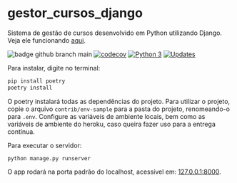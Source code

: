 # gestor_cursos_django

Sistema de gestão de cursos desenvolvido em Python utilizando Django.  
Veja ele funcionando [aqui](https://django-gestor-cursos.herokuapp.com).


![badge github branch main](https://github.com/wfoschiera/gestor_cursos_django/actions/workflows/projeto_django.yml/badge.svg?branch=main)
[![codecov](https://codecov.io/gh/wfoschiera/gestor_cursos_django/branch/main/graph/badge.svg?token=hOrdm18erU)](https://codecov.io/gh/wfoschiera/gestor_cursos_django)
[![Python 3](https://pyup.io/repos/github/wfoschiera/gestor_cursos_django/python-3-shield.svg)](https://pyup.io/repos/github/wfoschiera/gestor_cursos_django/)
[![Updates](https://pyup.io/repos/github/wfoschiera/gestor_cursos_django/shield.svg)](https://pyup.io/repos/github/wfoschiera/gestor_cursos_django/)  

Para instalar, digite no terminal:

```sh
pip install poetry
poetry install
```

O poetry instalará todas as dependências do projeto. Para utilizar o projeto, copie o arquivo `contrib/env-sample` para
a pasta do projeto, renomeando-o para `.env`. Configure as variáveis de ambiente locais, bem como as variáveis de
ambiente do heroku, caso queira fazer uso para a entrega contínua.

Para executar o servidor:
```shell
python manage.py runserver
```
O app rodará na porta padrão do localhost, acessível em: [127.0.0.1:8000](127.0.0.1:8000).

